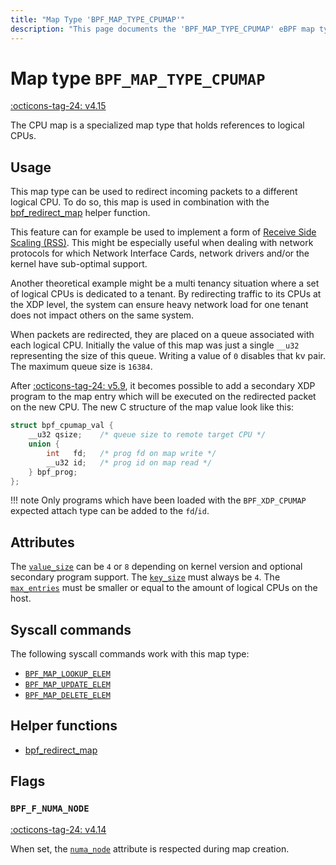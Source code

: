```yaml
---
title: "Map Type 'BPF_MAP_TYPE_CPUMAP'"
description: "This page documents the 'BPF_MAP_TYPE_CPUMAP' eBPF map type, including its definition, usage, program types that can use it, and examples."
---
```

# Map type `BPF_MAP_TYPE_CPUMAP`

<!-- [FEATURE_TAG](BPF_MAP_TYPE_CPUMAP) -->
[:octicons-tag-24: v4.15](https://github.com/torvalds/linux/commit/6710e1126934d8b4372b4d2f9ae1646cd3f151bf)
<!-- [/FEATURE_TAG] -->

The CPU map is a specialized map type that holds references to logical CPUs.

## Usage

This map type can be used to redirect incoming packets to a different logical CPU. To do so, this map is used in combination with the [bpf_redirect_map](../helper-function/bpf_redirect_map.md) helper function.

This feature can for example be used to implement a form of [Receive Side Scaling (RSS)](https://www.kernel.org/doc/Documentation/networking/scaling.txt). This might be especially useful when dealing with network protocols for which Network Interface Cards, network drivers and/or the kernel have sub-optimal support.

Another theoretical example might be a multi tenancy situation where a set of logical CPUs is dedicated to a tenant. By redirecting traffic to its CPUs at the XDP level, the system can ensure heavy network load for one tenant does not impact others on the same system.

When packets are redirected, they are placed on a queue associated with each logical CPU. Initially the value of this map was just a single `__u32` representing the size of this queue. Writing a value of `0` disables that kv pair. The maximum queue size is `16384`.

After [:octicons-tag-24: v5.9](https://github.com/torvalds/linux/commit/9216477449f33cdbc9c9a99d49f500b7fbb81702), it becomes possible to add a secondary XDP program to the map entry which will be executed on the redirected packet on the new CPU. The new C structure of the map value look like this:

```c
struct bpf_cpumap_val {
	__u32 qsize;	/* queue size to remote target CPU */
	union {
		int   fd;	/* prog fd on map write */
		__u32 id;	/* prog id on map read */
	} bpf_prog;
};
```

!!! note
    Only programs which have been loaded with the `BPF_XDP_CPUMAP` expected attach type can be added to the `fd`/`id`.

## Attributes

The [`value_size`](../syscall/BPF_MAP_CREATE.md#value_size) can be `4` or `8` depending on kernel version and optional secondary program support. The [`key_size`](../syscall/BPF_MAP_CREATE.md#key_size) must always be `4`. The [`max_entries`](../syscall/BPF_MAP_CREATE.md#max_entries) must be smaller or equal to the amount of logical CPUs on the host.

<!-- TODO link to generic page for attributes which are the same for every map type -->

## Syscall commands

The following syscall commands work with this map type:

* [`BPF_MAP_LOOKUP_ELEM`](../syscall/BPF_MAP_LOOKUP_ELEM.md)
* [`BPF_MAP_UPDATE_ELEM`](../syscall/BPF_MAP_UPDATE_ELEM.md)
* [`BPF_MAP_DELETE_ELEM`](../syscall/BPF_MAP_DELETE_ELEM.md)

## Helper functions

<!-- DO NOT EDIT MANUALLY -->
<!-- [MAP_HELPER_FUNC_REF] -->
 * [bpf_redirect_map](../helper-function/bpf_redirect_map.md)
<!-- [/MAP_HELPER_FUNC_REF] -->

## Flags

### `BPF_F_NUMA_NODE`

[:octicons-tag-24: v4.14](https://github.com/torvalds/linux/commit/96eabe7a40aa17e613cf3db2c742ee8b1fc764d0)

When set, the [`numa_node`](../syscall/BPF_MAP_CREATE.md#numa_node) attribute is respected during map creation.
